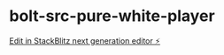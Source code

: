 # bolt-src-pure-white-player

[Edit in StackBlitz next generation editor ⚡️](https://stackblitz.com/~/github.com/icools/bolt-src-pure-white-player)